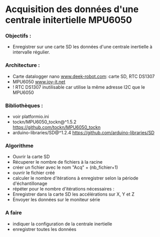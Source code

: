 # Acquisition des données d'une centrale initertielle MPU6050

### Objectifs :
  - Enregistrer sur une carte SD les données d'une centrale inertielle à intervalle régulier.
  
### Architecture :
  - Carte datalogger nano www.deek-robot.com: carte SD, RTC DS1307
  - MPU6050 www.joy-it.net
  - ! RTC DS1307 inutilisable car utilise la même adresse I2C que le MPU6050 

### Bibliothèques : 
  - voir platformio.ini
  - tockn/MPU6050_tockn@^1.5.2 https://github.com/tockn/MPU6050_tockn
  - arduino-libraries/SD@^1.2.4 https://github.com/arduino-libraries/SD

### Algorithme
- Ouvrir la carte SD
- Récuperer le nombre de fichiers à la racine
- créer un fichier avec le nom "Acq" + (nb_fichier+1)
- ouvrir le fichier créé
- calculer le nombre d'itérations à enregistrer selon la période d'échantillonage
- répéter pour le nombre d'itérations nécessaires :
 - Enregistrer dans la carte SD les accélérations sur X, Y et Z
 - Envoyer les données sur le moniteur série

### A faire
- indiquer la configuration de la centrale inertielle
- enregistrer toutes les données